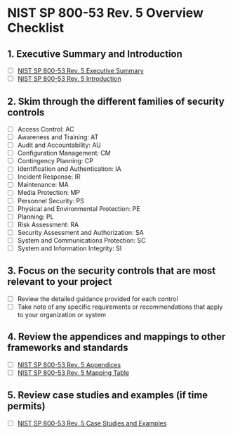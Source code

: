# NIST SP 800-53 Rev. 5 Overview Checklist

## 1. Executive Summary and Introduction
-[ ] [NIST SP 800-53 Rev. 5 Executive Summary](https://nvlpubs.nist.gov/nistpubs/CSWP/NIST.CSWP.04162021.pdf)
-[ ] [NIST SP 800-53 Rev. 5 Introduction](https://nvlpubs.nist.gov/nistpubs/CSWP/NIST.CSWP.04162021-intro.pdf)

## 2. Skim through the different families of security controls
-[ ] Access Control: AC
-[ ] Awareness and Training: AT
-[ ] Audit and Accountability: AU
-[ ] Configuration Management: CM
-[ ] Contingency Planning: CP
-[ ] Identification and Authentication: IA
-[ ] Incident Response: IR
-[ ] Maintenance: MA
-[ ] Media Protection: MP
-[ ] Personnel Security: PS
-[ ] Physical and Environmental Protection: PE
-[ ] Planning: PL
-[ ] Risk Assessment: RA
-[ ] Security Assessment and Authorization: SA
-[ ] System and Communications Protection: SC
-[ ] System and Information Integrity: SI

## 3. Focus on the security controls that are most relevant to your project
-[ ] Review the detailed guidance provided for each control
-[ ] Take note of any specific requirements or recommendations that apply to your organization or system

## 4. Review the appendices and mappings to other frameworks and standards
-[ ] [NIST SP 800-53 Rev. 5 Appendices](https://nvlpubs.nist.gov/nistpubs/CSWP/NIST.CSWP.04162021-appendices.pdf)
-[ ] [NIST SP 800-53 Rev. 5 Mapping Table](https://nvlpubs.nist.gov/nistpubs/CSWP/NIST.CSWP.04162021-mapping.pdf)

## 5. Review case studies and examples (if time permits)
-[ ] [NIST SP 800-53 Rev. 5 Case Studies and Examples](https://nvlpubs.nist.gov/nistpubs/CSWP/NIST.CSWP.04162021-casestudies.pdf)
